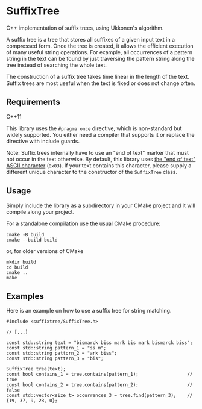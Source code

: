 # SuffixTree

C++ implementation of suffix trees, using Ukkonen's algorithm.

A suffix tree is a tree that stores all suffixes of a given input text in a compressed form.
Once the tree is created, it allows the efficient execution of many useful string operations.
For example, all occurrences of a pattern string in the text can be found by just traversing the pattern
string along the tree instead of searching the whole text.

The construction of a suffix tree takes time linear in the length of the text.
Suffix trees are most useful when the text is fixed or does not change often.


## Requirements

C++11

This library uses the `#pragma once` directive, which is non-standard but widely supported.
You either need a compiler that supports it or replace the directive with include guards.

Note: Suffix trees internally have to use an "end of text" marker that must not occur in the text otherwise.
By default, this library uses [the "end of text" ASCII character](https://en.wikipedia.org/wiki/End-of-text_character) (`0x03`).
If your text contains this character, please supply a different unique character to the constructor of the `SuffixTree` class.

## Usage

Simply include the library as a subdirectory in your CMake project and it will compile along your project.

For a standalone compilation use the usual CMake procedure:

```
cmake -B build
cmake --build build
```

or, for older versions of CMake

```
mkdir build
cd build
cmake ..
make
```


## Examples

Here is an example on how to use a suffix tree for string matching.

```
#include <suffixtree/SuffixTree.h>

// [...]

const std::string text = "bismarck biss mark bis mark bismarck biss";
const std::string pattern_1 = "ss m";
const std::string pattorn_2 = "ark biss";
const std::string pattern_3 = "bis";

SuffixTree tree(text);
const bool contains_1 = tree.contains(pattern_1);                  // true
const bool contains_2 = tree.contains(pattern_2);                  // false
const std::vector<size_t> occurrences_3 = tree.find(pattern_3);    // {19, 37, 9, 28, 0};

```

